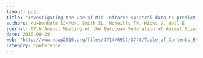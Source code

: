 ```yaml
---
layout: post
title: "Investigating the use of Mid Infrared spectral data to predict dairy cow cellular immune traits"
authors: <u>Denholm SJ</u>, Smith SL, McNeilly TN, Hicks V, Wall E
journal: 67th Annual Meeting of the European Federation of Animal Science
date: 2016-08-29
web: "http://www.eaap2016.org/files/3714/6912/3740/Table_of_Contents_EAAP2016_Book_of_Abstracts.pdf"
category: conference
---
```


